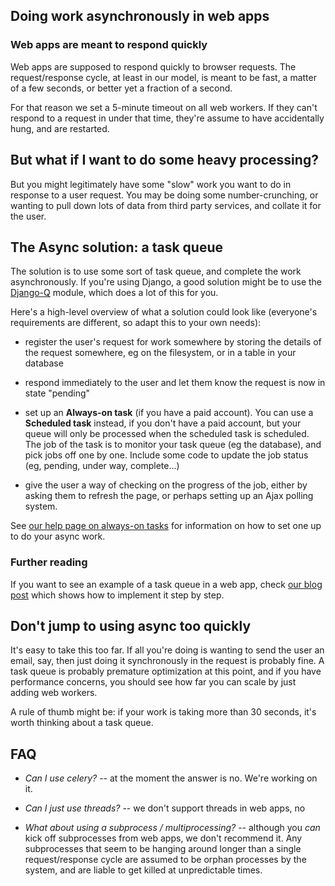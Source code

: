 
<!--
.. title: Async work in Web apps
.. slug: AsyncInWebApps
.. date: 2017-07-21 11:35:28 UTC+01:00
.. tags:
.. category:
.. link:
.. description:
.. type: text
-->


## Doing work asynchronously in web apps

### Web apps are meant to respond quickly

Web apps are supposed to respond quickly to browser requests.  The
request/response cycle, at least in our model, is meant to be fast,
a matter of a few seconds, or better yet a fraction of a second.

For that reason we set a 5-minute timeout on all web workers.  If
they can't respond to a request in under that time, they're assume
to have accidentally hung, and are restarted.


## But what if I want to do some heavy processing?

But you might legitimately have some "slow" work you want to
do in response to a user request.  You may be doing some
number-crunching, or wanting to pull down lots of data from
third party services, and collate it for the user.

## The Async solution: a task queue

The solution is to use some sort of task queue, and complete
the work asynchronously.  If you're using Django, a good solution
might be to use the [Django-Q](https://django-q.readthedocs.io/en/latest/index.html)
module, which does a lot of this for you.

Here's a high-level overview of what a solution could look like
(everyone's requirements are different, so adapt this to your own
needs):

* register the user's request for work somewhere by storing
  the details of the request somewhere, eg on the filesystem,
  or in a table in your database

* respond immediately to the user and let them know the request
  is now in state "pending"

* set up an **Always-on task** (if you have a paid account). You can use a
  **Scheduled task** instead, if you don't have a paid account, but your queue
  will only be processed when the scheduled task is scheduled. The job of the
  task is to monitor your task queue (eg the database), and pick jobs off one
  by one. Include some code to update the job status (eg, pending, under way,
  complete...)

* give the user a way of checking on the progress of the job, either
  by asking them to refresh the page, or perhaps setting up an
  Ajax polling system.


See [our help page on always-on tasks](/pages/AlwaysOnTasks) for
information on how to set one up to do your async work.

### Further reading

If you want to see an example of a task queue in a web app, check
[our blog post](https://blog.pythonanywhere.com/198/)
which shows how to implement it step by step.

## Don't jump to using async too quickly

It's easy to take this too far.  If all you're doing is wanting to send
the user an email, say, then just doing it synchronously in the request
is probably fine.  A task queue is probably premature optimization at this
point, and if you have performance concerns, you should see how far you can
scale by just adding web workers.

A rule of thumb might be: if your work is taking more than 30 seconds, it's
worth thinking about a task queue.


## FAQ

* *Can I use celery?* -- at the moment the answer is no.  We're working on it.

* *Can I just use threads?* -- we don't support threads in web apps, no

* *What about using a subprocess / multiprocessing?* -- although  you *can* kick
  off subprocesses from web apps, we don't recommend it.  Any subprocesses that
  seem to be hanging around longer than a single request/response cycle are
  assumed to be orphan processes by the system, and are liable to get killed at
  unpredictable times.
